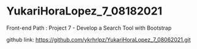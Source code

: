 # YukariHoraLopez_7_08182021

Front-end Path : Project 7 - Develop a Search Tool with Bootstrap

github link: https://github.com/ykrhrlpz/YukariHoraLopez_7_08062021.git
